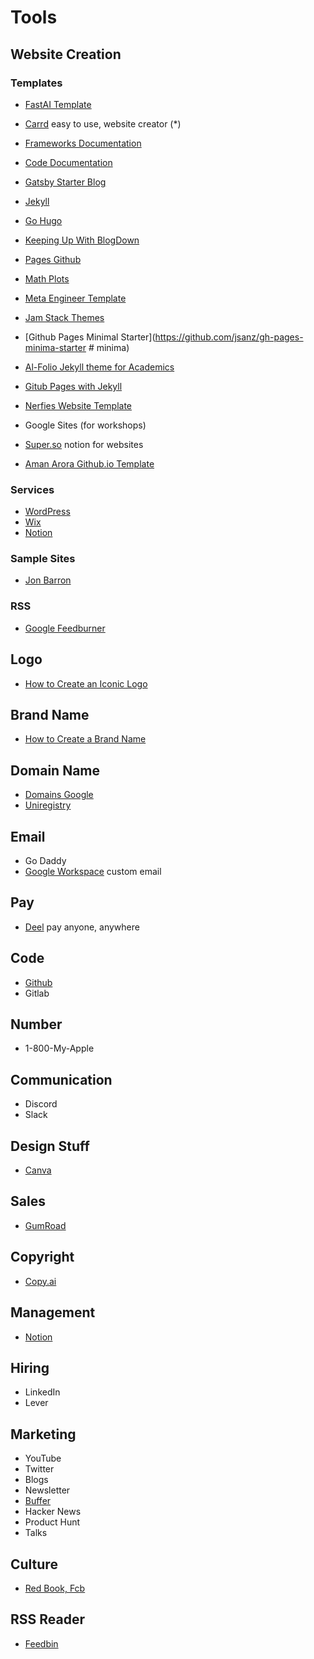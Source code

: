 # Tools
## Website Creation
### Templates
- [FastAI Template](https://www.fast.ai/2020/01/16/fast_template/)

- [Carrd](https://carrd.co/) easy to use, website creator (*)
- [Frameworks Documentation](https://squidfunk.github.io/mkdocs-material/)
- [Code Documentation](https://readthedocs.org/)
- [Gatsby Starter Blog](https://github.com/gatsbyjs/gatsby-starter-blog)
- [Jekyll](https://jekyllrb.com/)
- [Go Hugo](https://gohugo.io/)
- [Keeping Up With BlogDown](https://maraaverick.rbind.io/2017/10/keeping-up-with-blogdown/)
- [Pages Github](https://pages.github.com/)
- [Math Plots](https://dpananos.github.io/)
- [Meta Engineer Template](https://github.com/d4l3k/fn.lc)
- [Jam Stack Themes](https://jamstackthemes.dev/)
- [Github Pages Minimal Starter](https://github.com/jsanz/gh-pages-minima-starter # minima)
- [Al-Folio Jekyll theme for Academics](https://github.com/alshedivat/al-folio)
- [Gitub Pages with Jekyll](https://docs.github.com/en/pages/setting-up-a-github-pages-site-with-jekyll)
- [Nerfies Website Template](https://github.com/nerfies/nerfies.github.io)
- Google Sites (for workshops)
- [Super.so](https://super.so/) notion for websites
- [Aman Arora Github.io Template](https://github.com/amaarora/amaarora.github.io)

### Services
- [WordPress](https://wordpress.com/)
- [Wix](https://www.wix.com/)
- [Notion](https://www.notion.so/)

### Sample Sites
- [Jon Barron](https://github.com/jonbarron/website)

### RSS
- [Google Feedburner](https://feedburner.google.com/fb/a/myfeeds)

## Logo
- [How to Create an Iconic Logo](https://youtu.be/kM5ScBw_JEk)

## Brand Name
- [How to Create a Brand Name](https://www.youtube.com/watch?v=rzbXht7MJVM)

## Domain Name
- [Domains Google](https://domains.google.com/registrar/)
- [Uniregistry](https://uniregistry.com/)

## Email
- Go Daddy
- [Google Workspace](https://workspace.google.com/intl/en_ca/) custom email

## Pay
- [Deel](https://www.deel.com/) pay anyone, anywhere

## Code
- [Github]()
- Gitlab

## Number
- 1-800-My-Apple

## Communication
- Discord
- Slack

## Design Stuff
- [Canva](https://www.canva.com/)

## Sales
- [GumRoad](https://gumroad.com/)

## Copyright
- [Copy.ai](https://www.copy.ai/)

## Management
- [Notion](https://www.notion.so/)

## Hiring
- LinkedIn
- Lever

## Marketing
- YouTube
- Twitter 
- Blogs
- Newsletter
- [Buffer](https://buffer.start.page/)
- Hacker News
- Product Hunt
- Talks

## Culture
- [Red Book, Fcb](https://twitter.com/amasad/status/1586758290641285120)

## RSS Reader
- [Feedbin](https://feedbin.com/)
